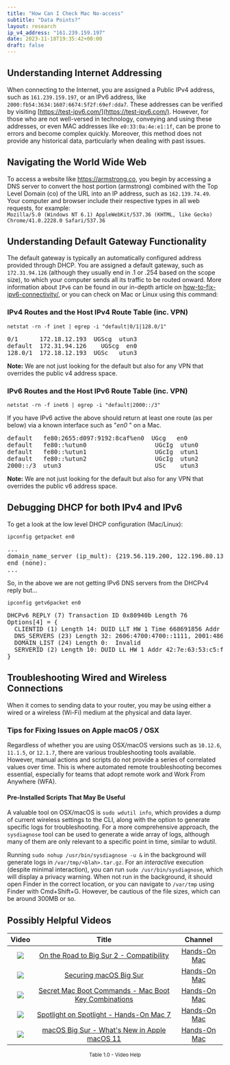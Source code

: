 ```yaml
---
title: "How Can I Check Mac No-access"
subtitle: "Data Points?"
layout: research
ip_v4_address: "161.239.159.197"
date: 2023-11-18T19:35:42+00:00
draft: false
---
```


## Understanding Internet Addressing

When connecting to the Internet, you are assigned a Public IPv4 address, such as ```161.239.159.197```, or an IPv6 address, like ```2000:fb54:3634:1607:6674:5f2f:69ef:dda7```. These addresses can be verified by visiting [https://test-ipv6.com/](https://test-ipv6.com/). However, for those who are not well-versed in technology, conveying and using these addresses, or even MAC addresses like ```e0:33:0a:4e:e1:1f```, can be prone to errors and become complex quickly. Moreover, this method does not provide any historical data, particularly when dealing with past issues.
## Navigating the World Wide Web

To access a website like https://armstrong.co, you begin by accessing a DNS server to convert the host portion (armstrong) combined with the Top Level Domain (co) of the URL into an IP address, such as ```162.139.74.49```. Your computer and browser include their respective types in all web requests, for example: <br>```Mozilla/5.0 (Windows NT 6.1) AppleWebKit/537.36 (KHTML, like Gecko) Chrome/41.0.2228.0 Safari/537.36```
## Understanding Default Gateway Functionality

The default gateway is typically an automatically configured address provided through DHCP. You are assigned a default gateway, such as ```172.31.94.126``` (although they usually end in .1 or .254 based on the scope size), to which your computer sends all its traffic to be routed onward. More information about ```IPv6``` can be found in our in-depth article on [how-to-fix-ipv6-connectivity/](/blog/how-to-fix-ipv6-connectivity/), or you can check on Mac or Linux using this command: <br>
### IPv4 Routes and the Host IPv4 Route Table (inc. VPN)
```netstat -rn -f inet | egrep -i "default|0/1|128.0/1"```

<pre>
0/1      172.18.12.193  UGScg  utun3
default  172.31.94.126    UGScg  en0
128.0/1  172.18.12.193  UGSc   utun3</pre>

**Note:** We are not just looking for the default but also for any VPN that overrides the public v4 address space.

### IPv6 Routes and the Host IPv6 Route Table (inc. VPN)
```netstat -rn -f inet6 | egrep -i "default|2000::/3"```

If you have IPv6 active the above should return at least one route (as per below) via a known interface such as "_en0_ " on a Mac. 

<pre>
default   fe80:2655:d097:9192:8caf%en0  UGcg   en0
default   fe80::%utun0                   UGcIg  utun0
default   fe80::%utun1                   UGcIg  utun1
default   fe80::%utun2                   UGcIg  utun2
2000::/3  utun3                          USc    utun3</pre>

**Note:** We are not just looking for the default but also for any VPN that overrides the public v6 address space.
<br>

## Debugging DHCP for both IPv4 and IPv6

To get a look at the low level DHCP configuration (Mac/Linux): 

```ipconfig getpacket en0```

<pre>
...
domain_name_server (ip_mult): {219.56.119.200, 122.196.80.137}
end (none):
...</pre>

So, in the above we are not getting IPv6 DNS servers from the DHCPv4 reply but...

```ipconfig getv6packet en0```

<pre>
DHCPv6 REPLY (7) Transaction ID 0x80940b Length 76
Options[4] = {
  CLIENTID (1) Length 14: DUID LLT HW 1 Time 668691856 Addr e0:33:0a:4e:e1:1f
  DNS_SERVERS (23) Length 32: 2606:4700:4700::1111, 2001:4860:4860::8844
  DOMAIN_LIST (24) Length 0:  Invalid
  SERVERID (2) Length 10: DUID LL HW 1 Addr 42:7e:63:53:c5:f1
}</pre>




## Troubleshooting Wired and Wireless Connections
When it comes to sending data to your router, you may be using either a wired or a wireless (Wi-Fi) medium at the physical and data layer.
### Tips for Fixing Issues on Apple macOS / OSX
Regardless of whether you are using OSX/macOS versions such as `10.12.6`, `11.1.5`, or `12.1.7`, there are various troubleshooting tools available. However, manual actions and scripts do not provide a series of correlated values over time. This is where automated remote troubleshooting becomes essential, especially for teams that adopt remote work and Work From Anywhere (WFA).
#### Pre-Installed Scripts That May Be Useful
A valuable tool on OSX/macOS is `sudo wdutil info`, which provides a dump of current wireless settings to the CLI, along with the option to generate specific logs for troubleshooting. For a more comprehensive approach, the `sysdiagnose` tool can be used to generate a wide array of logs, although many of them are only relevant to a specific point in time, similar to wdutil.

Running `sudo nohup /usr/bin/sysdiagnose -u &` in the background will generate logs in `/var/tmp/<blah>.tar.gz`. For an *interactive* execution (despite minimal interaction), you can run `sudo /usr/bin/sysdiagnose`, which will display a privacy warning. When not run in the background, it should open Finder in the correct location, or you can navigate to `/var/tmp` using Finder with Cmd+Shift+G. However, be cautious of the file sizes, which can be around 300MB or so.
## Possibly Helpful Videos

<link href="/plugins/lity/css/lity.min.css" rel="stylesheet">
<script src="/plugins/lity/js/lity.min.js"></script>
<div class="table1-start"></div>

|Video | Title | Channel |
| :---: | :---: | :---: |
|<a href="https://www.youtube.com/watch?v=HEbK-Tignuc" data-lity><img src="https://i.ytimg.com/vi/HEbK-Tignuc/default.jpg" class="img-fluid"></a>|<a href="https://www.youtube.com/watch?v=HEbK-Tignuc" data-lity>On the Road to Big Sur 2 - Compatibility</a>|<a target="_blank" href="https://www.youtube.com/channel/UCg43DP8MdHVcl4rFK_delBg" >Hands-On Mac</a>|
|<a href="https://www.youtube.com/watch?v=7KdhJimuhNw" data-lity><img src="https://i.ytimg.com/vi/7KdhJimuhNw/default.jpg" class="img-fluid"></a>|<a href="https://www.youtube.com/watch?v=7KdhJimuhNw" data-lity>Securing macOS Big Sur</a>|<a target="_blank" href="https://www.youtube.com/channel/UCg43DP8MdHVcl4rFK_delBg" >Hands-On Mac</a>|
|<a href="https://www.youtube.com/watch?v=VwNYWAxHCgM" data-lity><img src="https://i.ytimg.com/vi/VwNYWAxHCgM/default.jpg" class="img-fluid"></a>|<a href="https://www.youtube.com/watch?v=VwNYWAxHCgM" data-lity>Secret Mac Boot Commands - Mac Boot Key Combinations</a>|<a target="_blank" href="https://www.youtube.com/channel/UCg43DP8MdHVcl4rFK_delBg" >Hands-On Mac</a>|
|<a href="https://www.youtube.com/watch?v=RslZ4W1EPqk" data-lity><img src="https://i.ytimg.com/vi/RslZ4W1EPqk/default.jpg" class="img-fluid"></a>|<a href="https://www.youtube.com/watch?v=RslZ4W1EPqk" data-lity>Spotlight on Spotlight - Hands-On Mac 7</a>|<a target="_blank" href="https://www.youtube.com/channel/UCg43DP8MdHVcl4rFK_delBg" >Hands-On Mac</a>|
|<a href="https://www.youtube.com/watch?v=JMKi6o9kaZI" data-lity><img src="https://i.ytimg.com/vi/JMKi6o9kaZI/default.jpg" class="img-fluid"></a>|<a href="https://www.youtube.com/watch?v=JMKi6o9kaZI" data-lity>macOS Big Sur - What&#39;s New in Apple macOS 11</a>|<a target="_blank" href="https://www.youtube.com/channel/UCg43DP8MdHVcl4rFK_delBg" >Hands-On Mac</a>|

<center><small>Table 1.0 - Video Help</small></center>
 <br>
<div class="table1-end"></div>
<script type="text/javascript">
(function() {
    $('div.table1-start').nextUntil('div.table1-end', 'table').addClass('table thead-dark table-striped table-responsive rounded').attr('id', 't1');
    $('#t1').find('thead').addClass('thead-dark');
})();
</script>
